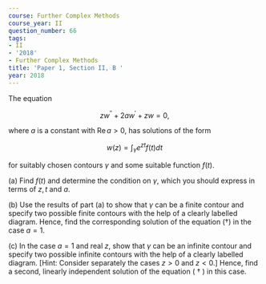 ```yaml
---
course: Further Complex Methods
course_year: II
question_number: 66
tags:
- II
- '2018'
- Further Complex Methods
title: 'Paper 1, Section II, B '
year: 2018
---
```




The equation

$$
\tag{†}
z w^{\prime \prime}+2 a w^{\prime}+z w=0,
$$

where $a$ is a constant with $\operatorname{Re} a>0$, has solutions of the form

$$w(z)=\int_{\gamma} e^{z t} f(t) d t$$

for suitably chosen contours $\gamma$ and some suitable function $f(t)$.

(a) Find $f(t)$ and determine the condition on $\gamma$, which you should express in terms of $z, t$ and $a$.

(b) Use the results of part (a) to show that $\gamma$ can be a finite contour and specify two possible finite contours with the help of a clearly labelled diagram. Hence, find the corresponding solution of the equation $(†)$ in the case $a=1$.

(c) In the case $a=1$ and real $z$, show that $\gamma$ can be an infinite contour and specify two possible infinite contours with the help of a clearly labelled diagram. [Hint: Consider separately the cases $z>0$ and $z<0$.] Hence, find a second, linearly independent solution of the equation ( $\dagger$ ) in this case.